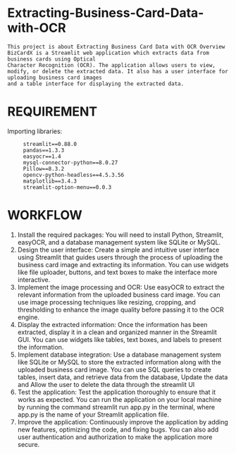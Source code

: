 # Extracting-Business-Card-Data-with-OCR
    This project is about Extracting Business Card Data with OCR Overview BizCardX is a Streamlit web application which extracts data from business cards using Optical 
    Character Recognition (OCR). The application allows users to view, modify, or delete the extracted data. It also has a user interface for uploading business card images 
    and a table interface for displaying the extracted data. 
   
# REQUIREMENT
Importing libraries:

         streamlit==0.88.0
         pandas==1.3.3
         easyocr==1.4
         mysql-connector-python==8.0.27
         Pillow==8.3.2
         opencv-python-headless==4.5.3.56
         matplotlib==3.4.3
         streamlit-option-menu==0.0.3
# WORKFLOW
1. Install the required packages: You will need to install Python, Streamlit, easyOCR, and a database management system like SQLite or MySQL.
2. Design the user interface: Create a simple and intuitive user interface using Streamlit that guides users through the process of uploading the business card image and extracting its information. You can use widgets like file uploader, buttons, and text boxes to make the interface more interactive.
3. Implement the image processing and OCR: Use easyOCR to extract the relevant information from the uploaded business card image. You can use image processing techniques like resizing, cropping, and thresholding to enhance the image quality before passing it to the OCR engine.
4. Display the extracted information: Once the information has been extracted, display it in a clean and organized manner in the Streamlit GUI. You can use widgets like tables, text boxes, and labels to present the information.
5. Implement database integration: Use a database management system like SQLite or MySQL to store the extracted information along with the uploaded business card image. You can use SQL queries to create tables, insert data, and retrieve data from the database, Update the data and Allow the user to delete the data through the streamlit UI
6. Test the application: Test the application thoroughly to ensure that it works as expected. You can run the application on your local machine by running the
command streamlit run app.py in the terminal, where app.py is the name of your Streamlit application file.
7. Improve the application: Continuously improve the application by adding new features, optimizing the code, and fixing bugs. You can also add user
authentication and authorization to make the application more secure.
